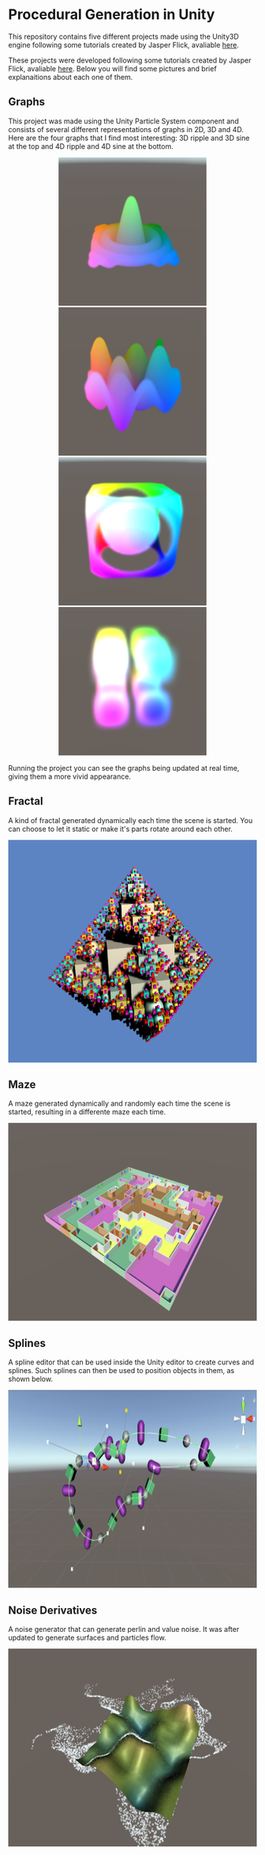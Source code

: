 # Procedural Generation in Unity
This repository contains five different projects made using the Unity3D engine following some tutorials created by Jasper Flick, avaliable [here](https://catlikecoding.com/). 

These projects were developed following some tutorials created by Jasper Flick, avaliable [here](https://catlikecoding.com/).
Below you will find some pictures and brief explanaitions about each one of them.

## Graphs
This project was made using the Unity Particle System component and consists of several different representations of graphs in 2D, 3D and 4D. Here are the four graphs that I find most interesting: 3D ripple and 3D sine at the top and 4D ripple and 4D sine at the bottom.

<p align="center">
  <img width="300" height="300" src="https://github.com/AlexSerodio/procedural-generation-unity/blob/master/screenshots/graphs/graph2_ripple.png">
  <img width="300" height="300" src="https://github.com/AlexSerodio/procedural-generation-unity/blob/master/screenshots/graphs/graph2_sine.png">
  <img width="300" height="300" src="https://github.com/AlexSerodio/procedural-generation-unity/blob/master/screenshots/graphs/graph3_ripple.png">
  <img width="300" height="300" src="https://github.com/AlexSerodio/procedural-generation-unity/blob/master/screenshots/graphs/graph3_sine.png">
</p>

Running the project you can see the graphs being updated at real time, giving them a more vivid appearance.

## Fractal
A kind of fractal generated dynamically each time the scene is started. You can choose to let it static or make it's parts rotate around each other.

<p align="center">
  <img width="600" height="450" src="https://github.com/AlexSerodio/procedural-generation-unity/blob/master/screenshots/fractal.png">
</p>

## Maze
A maze generated dynamically and randomly each time the scene is started, resulting in a differente maze each time.

<p align="center">
  <img width="600" height="400" src="https://github.com/AlexSerodio/procedural-generation-unity/blob/master/screenshots/maze.png">
</p>

## Splines
A spline editor that can be used inside the Unity editor to create curves and splines. Such splines can then be used to position objects in them, as shown below.

<p align="center">
  <img width="600" height="400" src="https://github.com/AlexSerodio/procedural-generation-unity/blob/master/screenshots/splines.png">
</p>

## Noise Derivatives
A noise generator that can generate perlin and value noise. It was after updated to generate surfaces and particles flow.

<p align="center">
  <img width="600" height="400" src="https://github.com/AlexSerodio/procedural-generation-unity/blob/master/screenshots/noise_derivatives.png">
</p>

